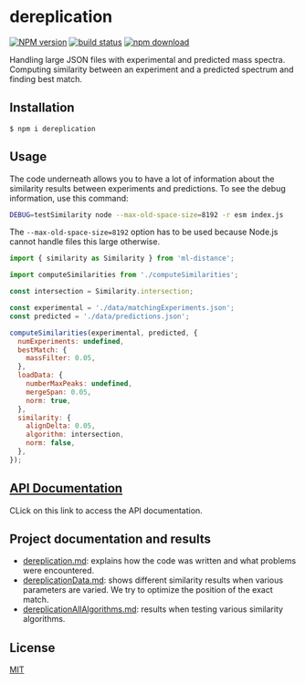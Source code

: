 # dereplication

[![NPM version][npm-image]][npm-url]
[![build status][ci-image]][ci-url]
[![npm download][download-image]][download-url]

Handling large JSON files with experimental and predicted mass spectra. Computing similarity between an experiment and a predicted spectrum and finding best match.

## Installation

`$ npm i dereplication`

## Usage

The code underneath allows you to have a lot of information about the similarity results between experiments and predictions. To see the debug information, use this command:
```bash
DEBUG=testSimilarity node --max-old-space-size=8192 -r esm index.js 
```

The `--max-old-space-size=8192` option has to be used because Node.js cannot handle files this large otherwise.

```js
import { similarity as Similarity } from 'ml-distance';

import computeSimilarities from './computeSimilarities';

const intersection = Similarity.intersection;

const experimental = './data/matchingExperiments.json';
const predicted = './data/predictions.json';

computeSimilarities(experimental, predicted, {
  numExperiments: undefined,
  bestMatch: {
    massFilter: 0.05,
  },
  loadData: {
    numberMaxPeaks: undefined,
    mergeSpan: 0.05,
    norm: true,
  },
  similarity: {
    alignDelta: 0.05,
    algorithm: intersection,
    norm: false,
  },
});
```

## [API Documentation](https://cheminfo.github.io/dereplication/)

CLick on this link to access the API documentation.

## Project documentation and results

- [dereplication.md](./docs/dereplication.md): explains how the code was written and what problems were encountered.
- [dereplicationData.md](./docs/dereplicationData.md): shows different similarity results when various parameters are varied. We try to optimize the position of the exact match.
- [dereplicationAllAlgorithms.md](./docs/dereplicationAllAlgorithms.md): results when testing various similarity algorithms.

## License

[MIT](./LICENSE)

[npm-image]: https://img.shields.io/npm/v/dereplication.svg
[npm-url]: https://www.npmjs.com/package/dereplication
[ci-image]: https://github.com/cheminfo/dereplication/workflows/Node.js%20CI/badge.svg?branch=master
[ci-url]: https://github.com/cheminfo/dereplication/actions?query=workflow%3A%22Node.js+CI%22
[download-image]: https://img.shields.io/npm/dm/dereplication.svg
[download-url]: https://www.npmjs.com/package/dereplication
